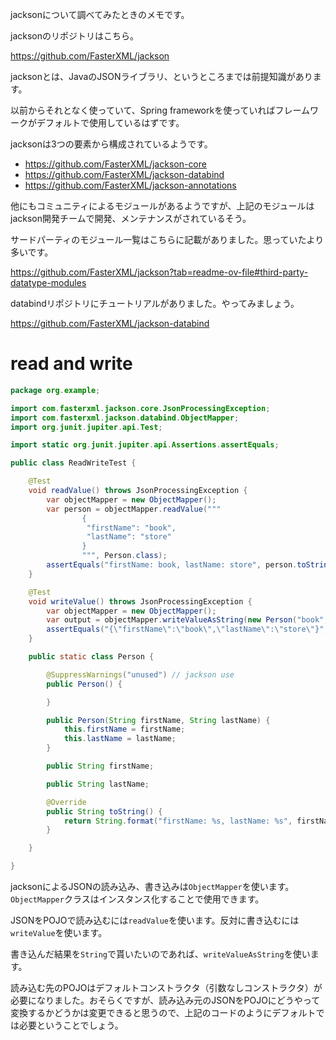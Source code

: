 jacksonについて調べてみたときのメモです。

jacksonのリポジトリはこちら。

https://github.com/FasterXML/jackson

jacksonとは、JavaのJSONライブラリ、というところまでは前提知識があります。

以前からそれとなく使っていて、Spring frameworkを使っていればフレームワークがデフォルトで使用しているはずです。

jacksonは3つの要素から構成されているようです。

- https://github.com/FasterXML/jackson-core
- https://github.com/FasterXML/jackson-databind
- https://github.com/FasterXML/jackson-annotations

他にもコミュニティによるモジュールがあるようですが、上記のモジュールはjackson開発チームで開発、メンテナンスがされているそう。

サードパーティのモジュール一覧はこちらに記載がありました。思っていたより多いです。

https://github.com/FasterXML/jackson?tab=readme-ov-file#third-party-datatype-modules

databindリポジトリにチュートリアルがありました。やってみましょう。

https://github.com/FasterXML/jackson-databind

# read and write

``` java
package org.example;

import com.fasterxml.jackson.core.JsonProcessingException;
import com.fasterxml.jackson.databind.ObjectMapper;
import org.junit.jupiter.api.Test;

import static org.junit.jupiter.api.Assertions.assertEquals;

public class ReadWriteTest {

    @Test
    void readValue() throws JsonProcessingException {
        var objectMapper = new ObjectMapper();
        var person = objectMapper.readValue("""
                {
                 "firstName": "book",
                 "lastName": "store"
                }
                """, Person.class);
        assertEquals("firstName: book, lastName: store", person.toString());
    }

    @Test
    void writeValue() throws JsonProcessingException {
        var objectMapper = new ObjectMapper();
        var output = objectMapper.writeValueAsString(new Person("book", "store"));
        assertEquals("{\"firstName\":\"book\",\"lastName\":\"store\"}", output);
    }

    public static class Person {

        @SuppressWarnings("unused") // jackson use
        public Person() {

        }

        public Person(String firstName, String lastName) {
            this.firstName = firstName;
            this.lastName = lastName;
        }

        public String firstName;

        public String lastName;

        @Override
        public String toString() {
            return String.format("firstName: %s, lastName: %s", firstName, lastName);
        }

    }

}
```

jacksonによるJSONの読み込み、書き込みは`ObjectMapper`を使います。`ObjectMapper`クラスはインスタンス化することで使用できます。

JSONをPOJOで読み込むには`readValue`を使います。反対に書き込むには`writeValue`を使います。

書き込んだ結果を`String`で貰いたいのであれば、`writeValueAsString`を使います。

読み込む先のPOJOはデフォルトコンストラクタ（引数なしコンストラクタ）が必要になりました。おそらくですが、読み込み元のJSONをPOJOにどうやって変換するかどうかは変更できると思うので、上記のコードのようにデフォルトでは必要ということでしょう。